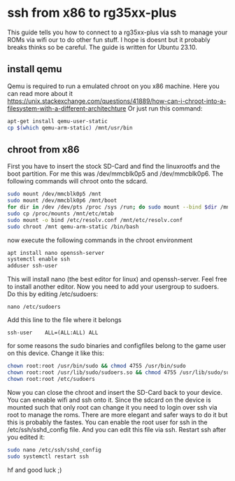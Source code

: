 # ssh from x86 to rg35xx-plus
This guide tells you how to connect to a rg35xx-plus via ssh to manage your ROMs via wifi our to do other fun stuff. I hope is doesnt but it probably breaks thinks so be careful. The guide is written for Ubuntu 23.10.

## install qemu
Qemu is required to run a emulated chroot on you x86 machine.
Here you can read more about it
https://unix.stackexchange.com/questions/41889/how-can-i-chroot-into-a-filesystem-with-a-different-architechture
Or just run this command:
```bash
apt-get install qemu-user-static
cp $(which qemu-arm-static) /mnt/usr/bin
```
## chroot from x86
First you have to insert the stock SD-Card and find the linuxrootfs and the boot partition. For me this was /dev/mmcblk0p5 and /dev/mmcblk0p6.
The following commands will chroot onto the sdcard.
```bash
sudo mount /dev/mmcblk0p5 /mnt
sudo mount /dev/mmcblk0p6 /mnt/boot
for dir in /dev /dev/pts /proc /sys /run; do sudo mount --bind $dir /mnt$dir; done
sudo cp /proc/mounts /mnt/etc/mtab
sudo mount -o bind /etc/resolv.conf /mnt/etc/resolv.conf
sudo chroot /mnt qemu-arm-static /bin/bash
```
now execute the following commands in the chroot environment
```bash
apt install nano openssh-server
systemctl enable ssh
adduser ssh-user
```
This will install nano (the best editor for linux) and openssh-server. Feel free to install another editor.
Now you need to add your usergroup to sudoers. Do this by editing /etc/sudoers:
```
nano /etc/sudoers
```
Add this line to the file where it belongs
```
ssh-user    ALL=(ALL:ALL) ALL
```

for some reasons the sudo binaries and configfiles belong to the game user on this device. Change it like this:
```bash
chown root:root /usr/bin/sudo && chmod 4755 /usr/bin/sudo
chown root:root /usr/lib/sudo/sudoers.so && chmod 4755 /usr/lib/sudo/sudoers.so
chown root:root /etc/sudoers
```
Now you can close the chroot and insert the SD-Card back to your device.
You can eneable wifi and ssh onto it.
Since the sdcard on the device is mounted such that only root can change it you need to login over ssh via root to manage the roms. There are more elegant and safer ways to do it but this is probably the fastes.
You can enable the root user for ssh in the /etc/ssh/sshd_config file. And you can edit this file via ssh. Restart ssh after you edited it:
```bash
sudo nano /etc/ssh/sshd_config
sudo systemctl restart ssh
```
hf and good luck ;)
